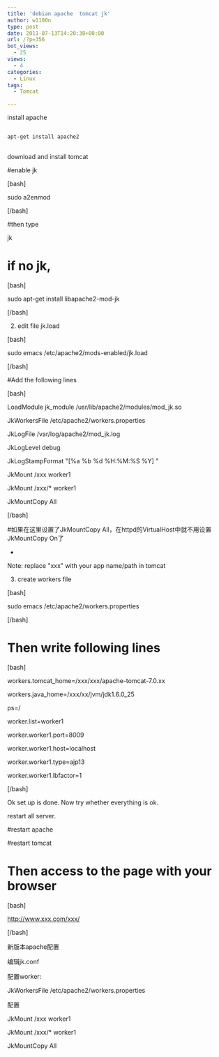 ```yaml
---
title: 'debian apache  tomcat jk'
author: w1100n
type: post
date: 2011-07-13T14:20:38+00:00
url: /?p=356
bot_views:
  - 25
views:
  - 4
categories:
  - Linux
tags:
  - Tomcat

---
```

install apache

```bash
  
apt-get install apache2
  
```

download and install tomcat

#enable jk

[bash]
  
sudo a2enmod
  
[/bash]

#then type
  
jk

# if no jk,

[bash]
  
sudo apt-get install libapache2-mod-jk
  
[/bash]

2. edit file jk.load

[bash]
  
sudo emacs /etc/apache2/mods-enabled/jk.load
  
[/bash]

#Add the following lines

[bash]
  
LoadModule jk_module /usr/lib/apache2/modules/mod_jk.so

JkWorkersFile /etc/apache2/workers.properties
  
JkLogFile /var/log/apache2/mod_jk.log
  
JkLogLevel debug
  
JkLogStampFormat "[%a %b %d %H:%M:%S %Y] "

JkMount /xxx worker1
  
JkMount /xxx/* worker1
  
JkMountCopy All
  
[/bash]

#如果在这里设置了JkMountCopy All，在httpd的VirtualHost中就不用设置JkMountCopy On了
  
-
  
Note: replace "xxx" with your app name/path in tomcat

3. create workers file

[bash]
  
sudo emacs /etc/apache2/workers.properties
  
[/bash]

# Then write following lines

[bash]
  
workers.tomcat_home=/xxx/xxx/apache-tomcat-7.0.xx
  
workers.java_home=/xxx/xx/jvm/jdk1.6.0_25
  
ps=/
  
worker.list=worker1
  
worker.worker1.port=8009
  
worker.worker1.host=localhost
  
worker.worker1.type=ajp13
  
worker.worker1.lbfactor=1
  
[/bash]

Ok set up is done. Now try whether everything is ok.
  
restart all server.
  
#restart apache
  
#restart tomcat

# Then access to the page with your browser

[bash]
  
http://www.xxx.com/xxx/
  
[/bash]

新版本apache配置
  
编辑jk.conf
  
配置worker:
  
JkWorkersFile /etc/apache2/workers.properties
  
配置
  
JkMount /xxx worker1
  
JkMount /xxx/* worker1
  
JkMountCopy All